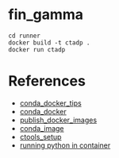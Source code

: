 # fin_gamma


```shell
cd runner
docker build -t ctadp .
docker run ctadp
```

# References
- [conda_docker_tips](https://jcristharif.com/conda-docker-tips.html)
- [conda_docker](https://uwekorn.com/2021/03/01/deploying-conda-environments-in-docker-how-to-do-it-right.html)
- [publish_docker_images](https://docs.github.com/en/actions/tutorials/publish-packages/publish-docker-images)
- [conda_image](https://pythonspeed.com/articles/activate-conda-dockerfile/)
- [ctools_setup](http://cta.irap.omp.eu/ctools/admin/install_conda.html)
- [running python in container](https://www.timsanteford.com/posts/running-a-python-script-in-docker/)



